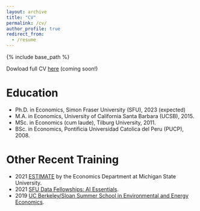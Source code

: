 ```yaml
---
layout: archive
title: "CV"
permalink: /cv/
author_profile: true
redirect_from:
  - /resume
---
```


{% include base_path %}

Dowload full CV [here]() (coming soon!)

Education
======
* Ph.D. in Economics, Simon Fraser University (SFU), 2023 (expected)
* M.A. in Economics, University of California Santa Barbara (UCSB), 2015.
* MSc. in Economics (cum laude), Tilburg University, 2011.
* BSc. in Economics, Pontificia Universidad Catolica del Peru (PUCP), 2008.

Other Recent Training
======
* 2021 [ESTIMATE](http://econ.msu.edu/estimate/index.php) by the Economics Department at Michigan State University.
* 2021 [SFU Data Fellowships: AI Essentials](https://www.sfu.ca/big-data/data-fellowships/ai-essentials.html).
* 2019 [UC Berkeley/Sloan Summer School in Environmental and Energy Economics](https://www.auffhammer.com/summer-school).

<!-- Work experience
======
* Summer 2015: Research Assistant
  * Github University
  * Duties included: Tagging issues
  * Supervisor: Professor Git

* Fall 2015: Research Assistant
  * Github University
  * Duties included: Merging pull requests
  * Supervisor: Professor Hub
  
Skills
======
* Skill 1
* Skill 2
  * Sub-skill 2.1
  * Sub-skill 2.2
  * Sub-skill 2.3
* Skill 3

Publications
======
  <ul>{% for post in site.publications %}
    {% include archive-single-cv.html %}
  {% endfor %}</ul>
  
Talks
======
  <ul>{% for post in site.talks %}
    {% include archive-single-talk-cv.html %}
  {% endfor %}</ul>
  
Teaching
======
  <ul>{% for post in site.teaching %}
    {% include archive-single-cv.html %}
  {% endfor %}</ul>
  
Service and leadership
======
* Currently signed in to 43 different slack teams -->
